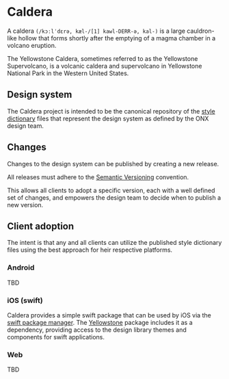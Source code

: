 # Caldera

A caldera `(/kɔːlˈdɛrə, kæl-/[1] kawl-DERR-ə, kal-)` is a large cauldron-like hollow that forms shortly after the emptying of a magma chamber in a volcano eruption.

The Yellowstone Caldera, sometimes referred to as the Yellowstone Supervolcano, is a volcanic caldera and supervolcano in Yellowstone National Park in the Western United States.

## Design system

The Caldera project is intended to be the canonical repository of the [style dictionary](https://amzn.github.io/style-dictionary/#/) files that represent the design system as defined by the ONX design team.

## Changes

Changes to the design system can be published by creating a new release.

All releases must adhere to the [Semantic Versioning](https://semver.org/) convention.

This allows all clients to adopt a specific version, each with a well defined set of changes, and empowers the design team to decide when to publish a new version.

## Client adoption

The intent is that any and all clients can utilize the published style dictionary files using the best approach for heir respective platforms.

### Android

TBD

### iOS (swift)

Caldera provides a simple swift package that can be used by iOS via the [swift package manager](https://www.swift.org/package-manager/). The [Yellowstone](https://github.com/onXmaps/ios-yellowstone) package includes it as a dependency, providing access to the design library themes and components for swift applications.

### Web

TBD
